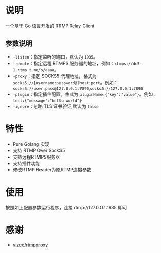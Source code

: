 # 说明

一个基于 Go 语言开发的 RTMP Relay Client

## 参数说明

* `-listen`：指定监听的端口，默认为 `1935`。
* `-remote`：指定远程 RTMPS 服务器的地址，例如：`rtmps://dc5-1.rtmp.t.me/s/aaaa`。
* `-proxy`：指定 SOCKS5 代理地址，格式为 `socks5://[username:password@]host:port`。例如：`socks5://user:pass@127.0.0.1:7890`,`socks5://127.0.0.1:7890`
* `-plugin`：指定插件配置，格式为 `pluginName:{"key":"value"}`。例如：`test:{"message":"hello world"}`
* `-ignore`：忽略 TLS 证书验证,默认为 `false`

# 特性
* Pure Golang 实现
* 支持 RTMP Over SockS5
* 支持远程RTMPS服务器
* 支持插件功能
* 修改RTMP Header为原RTMP连接参数

# 使用
按照如上配置参数运行程序，连接 rtmp://127.0.0.1:1935 即可

# 感谢
* [vizee/rtmpproxy](https://github.com/vizee/rtmpproxy)